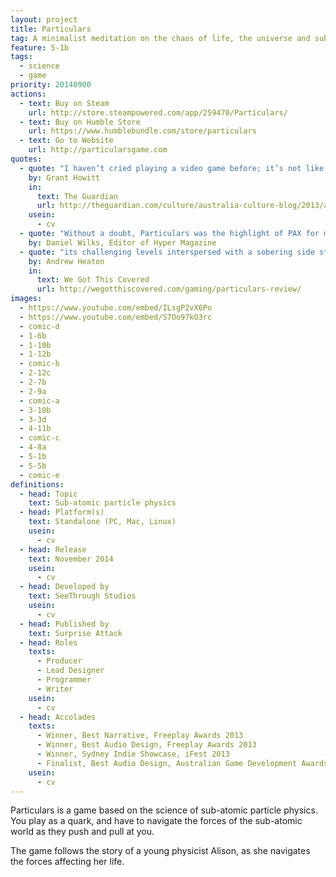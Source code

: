 ```yaml
---
layout: project
title: Particulars
tag: A minimalist meditation on the chaos of life, the universe and sub-atomic particle physics
feature: 5-1b
tags:
  - science
  - game
priority: 20140900
actions:
  - text: Buy on Steam
    url: http://store.steampowered.com/app/259470/Particulars/
  - text: Buy on Humble Store
    url: https://www.humblebundle.com/store/particulars
  - text: Go to Website
    url: http://particularsgame.com
quotes:
  - quote: "I haven’t cried playing a video game before; it’s not like it’s a habit. But there’s something about the loneliness of being a down quark all alone in a subatomic space that really underlined the joy in finding an anti-down quark to combine with."
    by: Grant Howitt
    in:
      text: The Guardian
      url: http://theguardian.com/culture/australia-culture-blog/2013/aug/19/ten-best-australian-indie-video-games/
    usein:
      - cv
  - quote: "Without a doubt, Particulars was the highlight of PAX for me. It’s an exceptional game."
    by: Daniel Wilks, Editor of Hyper Magazine
  - quote: "its challenging levels interspersed with a sobering side story make this indie title a wondrous creation that’s simple on the outside, but deep in its execution"
    by: Andrew Heaton
    in:
      text: We Got This Covered
      url: http://wegotthiscovered.com/gaming/particulars-review/
images:
  - https://www.youtube.com/embed/ILsgP2vX6Po
  - https://www.youtube.com/embed/S7Oo97kO3rc
  - comic-d
  - 1-6b
  - 1-10b
  - 1-12b
  - comic-b
  - 2-12c
  - 2-7b
  - 2-9a
  - comic-a
  - 3-10b
  - 3-3d
  - 4-11b
  - comic-c
  - 4-8a
  - 5-1b
  - 5-5b
  - comic-e
definitions:
  - head: Topic
    text: Sub-atomic particle physics
  - head: Platform(s)
    text: Standalone (PC, Mac, Linux)
    usein:
      - cv
  - head: Release
    text: November 2014
    usein:
      - cv
  - head: Developed by
    text: SeeThrough Studios
    usein:
      - cv
  - head: Published by
    text: Surprise Attack
  - head: Roles
    texts:
      - Producer
      - Lead Designer
      - Programmer
      - Writer
    usein:
      - cv
  - head: Accolades
    texts:
      - Winner, Best Narrative, Freeplay Awards 2013
      - Winner, Best Audio Design, Freeplay Awards 2013
      - Winner, Sydney Indie Showcase, iFest 2013
      - Finalist, Best Audio Design, Australian Game Development Awards, 2013
    usein:
      - cv
---
```

Particulars is a game based on the science of sub-atomic particle physics. You play as a quark, and have to navigate the forces of the sub-atomic world as they push and pull at you.

The game follows the story of a young physicist Alison, as she navigates the forces affecting her life.

